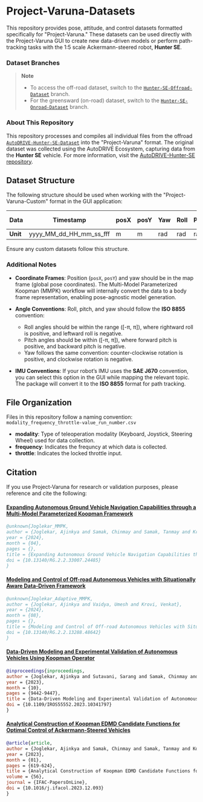 # Project-Varuna-Datasets

This repository provides pose, attitude, and control datasets formatted specifically for "Project-Varuna." These datasets can be used directly with the Project-Varuna GUI to create new data-driven models or perform path-tracking tasks with the 1:5 scale Ackermann-steered robot, **Hunter SE**.

### Dataset Branches

> **Note**  
> - To access the off-road dataset, switch to the [`Hunter-SE-Offroad-Dataset`](https://github.com/Tinker-Twins/AutoDRIVE-Hunter-SE-Dataset/tree/off-road-dataset) branch.
> - For the greensward (on-road) dataset, switch to the [`Hunter-SE-Onroad-Dataset`](https://github.com/Tinker-Twins/AutoDRIVE-Hunter-SE-Dataset/tree/greensward-dataset) branch.

### About This Repository

This repository processes and compiles all individual files from the offroad [`AutoDRIVE-Hunter-SE-Dataset`](https://github.com/Tinker-Twins/AutoDRIVE-Hunter-SE-Dataset/tree/on-road-dataset) into the "Project-Varuna" format. The original dataset was collected using the AutoDRIVE Ecosystem, capturing data from the **Hunter SE** vehicle. For more information, visit the [AutoDRIVE-Hunter-SE repository](https://github.com/Tinker-Twins/AutoDRIVE).

## Dataset Structure

The following structure should be used when working with the "Project-Varuna-Custom" format in the GUI application:

| **Data**    | Timestamp               | posX | posY | Yaw | Roll | Pitch | Input Velocity | Steering |
|-------------|-------------------------|------|------|-----|------|-------|----------------|----------|
| **Unit**    | yyyy_MM_dd_HH_mm_ss_fff | m    | m    | rad | rad  | rad   | m/s            | rad      |

Ensure any custom datasets follow this structure.

### Additional Notes

- **Coordinate Frames**: Position (`posX`, `posY`) and yaw should be in the map frame (global pose coordinates). The Multi-Model Parameterized Koopman (MMPK) workflow will internally convert the data to a body frame representation, enabling pose-agnostic model generation.
  
- **Angle Conventions**: Roll, pitch, and yaw should follow the **ISO 8855** convention:
  - Roll angles should be within the range \([-π, π]\), where rightward roll is positive, and leftward roll is negative.
  - Pitch angles should be within \([-π, π]\), where forward pitch is positive, and backward pitch is negative.
  - Yaw follows the same convention: counter-clockwise rotation is positive, and clockwise rotation is negative.

- **IMU Conventions**: If your robot’s IMU uses the **SAE J670** convention, you can select this option in the GUI while mapping the relevant topic. The package will convert it to the **ISO 8855** format for path tracking.

## File Organization

Files in this repository follow a naming convention: `modality_frequency_throttle-value_run_number.csv`

- **modality**: Type of teleoperation modality (Keyboard, Joystick, Steering Wheel) used for data collection.
- **frequency**: Indicates the frequncy at which data is collected.
- **throttle**: Indicates the locked throttle input.

## Citation

If you use Project-Varuna for research or validation purposes, please reference and cite the following:

#### [Expanding Autonomous Ground Vehicle Navigation Capabilities through a Multi-Model Parameterized Koopman Framework](https://www.researchgate.net/publication/380152547_Expanding_Autonomous_Ground_Vehicle_Navigation_Capabilities_through_a_Multi-Model_Parameterized_Koopman_Framework)
```bibtex
@unknown{Joglekar_MMPK,
author = {Joglekar, Ajinkya and Samak, Chinmay and Samak, Tanmay and Krovi, Venkat and Vaidya, Umesh},
year = {2024},
month = {04},
pages = {},
title = {Expanding Autonomous Ground Vehicle Navigation Capabilities through a Multi-Model Parameterized Koopman Framework},
doi = {10.13140/RG.2.2.33007.24485}
}
```

#### [Modeling and Control of Off-road Autonomous Vehicles with Situationally Aware Data-Driven Framework](https://www.researchgate.net/publication/383427789_Modeling_and_Control_of_Off-road_Autonomous_Vehicles_with_Situationally_Aware_Data-Driven_Framework)
```bibtex
@unknown{Joglekar_Adaptive_MMPK,
author = {Joglekar, Ajinkya and Vaidya, Umesh and Krovi, Venkat},
year = {2024},
month = {08},
pages = {},
title = {Modeling and Control of Off-road Autonomous Vehicles with Situationally Aware Data-Driven Framework},
doi = {10.13140/RG.2.2.13288.48642}
}
```



#### [Data-Driven Modeling and Experimental Validation of Autonomous Vehicles Using Koopman Operator](https://www.researchgate.net/publication/380152547_Expanding_Autonomous_Ground_Vehicle_Navigation_Capabilities_through_a_Multi-Model_Parameterized_Koopman_Framework)
```bibtex
@inproceedings{inproceedings,
author = {Joglekar, Ajinkya and Sutavani, Sarang and Samak, Chinmay and Samak, Tanmay and Kosaraju, Krishna and Smereka, Jonathon and Gorsich, David and Vaidya, Umesh and Krovi, Venkat},
year = {2023},
month = {10},
pages = {9442-9447},
title = {Data-Driven Modeling and Experimental Validation of Autonomous Vehicles Using Koopman Operator},
doi = {10.1109/IROS55552.2023.10341797}
}
```

#### [Analytical Construction of Koopman EDMD Candidate Functions for Optimal Control of Ackermann-Steered Vehicles](https://par.nsf.gov/servlets/purl/10491343)
```bibtex
@article{article,
author = {Joglekar, Ajinkya and Samak, Chinmay and Samak, Tanmay and Kosaraju, Krishna and Smereka, Jonathon and Brudnak, Mark and Gorsich, David and Krovi, Venkat and Vaidya, Umesh},
year = {2023},
month = {01},
pages = {619-624},
title = {Analytical Construction of Koopman EDMD Candidate Functions for Optimal Control of Ackermann-Steered Vehicles},
volume = {56},
journal = {IFAC-PapersOnLine},
doi = {10.1016/j.ifacol.2023.12.093}
}
```